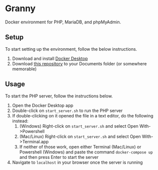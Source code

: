 # Granny

Docker environment for PHP, MariaDB, and phpMyAdmin.

## Setup

To start setting up the environment, follow the below instructions.

1. Download and install [Docker Desktop](https://www.docker.com)
2. Download [this repository](https://github.com/btech-webdev-23/granny) to your Documents folder (or somewhere memorable)

## Usage

To start the PHP server, follow the instructions below.

1. Open the Docker Desktop app
2. Double-click on `start_server.sh` to run the PHP server
3. If double-clicking on it opened the file in a text editor, do the following instead:
    1. (Windows) Right-click on `start_server.sh` and select Open With->Powershell
    2. (Mac/Linux) Right-click on `start_server.sh` and select Open With->Terminal.app
    3. If neither of those work, open either Terminal (Mac/Linux) or Powershell (Windows) and paste the command `docker-compose up` and then press Enter to start the server
4. Navigate to `localhost` in your browser once the server is running
